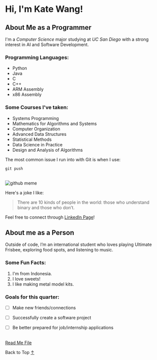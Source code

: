  # Hi, I'm Kate Wang!

## About Me as a Programmer
I'm a *Computer Science* major studying at *UC San Diego* with a strong interest in AI and Software Development.

### Programming Languages:
- Python
- Java
- C
- C++
- ARM Assembly
- x86 Assembly

### Some Courses I've taken:
- Systems Programming
- Mathematics for Algorithms and Systems
- Computer Organization
- Advanced Data Structures
- Statistical Methods
- Data Science in Practice
- Design and Analysis of Algorithms

The most common issue I run into with Git is when I use:
```
git push
```
\
![github meme](https://i.chzbgr.com/full/9812662528/hD293043C/someone-literally-bought-domain-do-this-guthibcom-spelled-wrong)

Here's a joke I like:
> There are 10 kinds of people in the world: those who understand binary and those who don’t.

Feel free to connect through [LinkedIn Page](https://www.linkedin.com/in/kate-wang-174593244/)!

## About me as a Person

Outside of code, I’m an international student who loves playing Ultimate Frisbee, exploring food spots, and listening to music.

### Some Fun Facts:
1. I'm from Indonesia.
2. I love sweets!
3. I like making metal model kits.

### Goals for this quarter:
- [ ] Make new friends/connections
- [ ] Successfully create a software project
- [ ] Be better prepared for job/internship applications


\
[Read Me File](README.md)

Back to Top [↑](#hi-im-kate-wang!)
